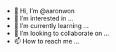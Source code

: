 - 👋 Hi, I’m @aaronwon
- 👀 I’m interested in ...
- 🌱 I’m currently learning ...
- 💞️ I’m looking to collaborate on ...
- 📫 How to reach me ...

<!---
aaronwon/aaronwon is a ✨ special ✨ repository because its `README.md` (this file) appears on your GitHub profile.
You can click the Preview link to take a look at your changes.
--->
